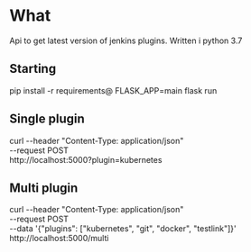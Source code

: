 # What

Api to get latest version of jenkins plugins. Written i python 3.7

## Starting
pip install -r requirements@
FLASK_APP=main flask run


## Single plugin

curl --header "Content-Type: application/json" \
  --request POST \
  http://localhost:5000\?plugin\=kubernetes


## Multi plugin

curl --header "Content-Type: application/json" \
  --request POST \
  --data '{"plugins": ["kubernetes", "git", "docker", "testlink"]}' \
  http://localhost:5000/multi


